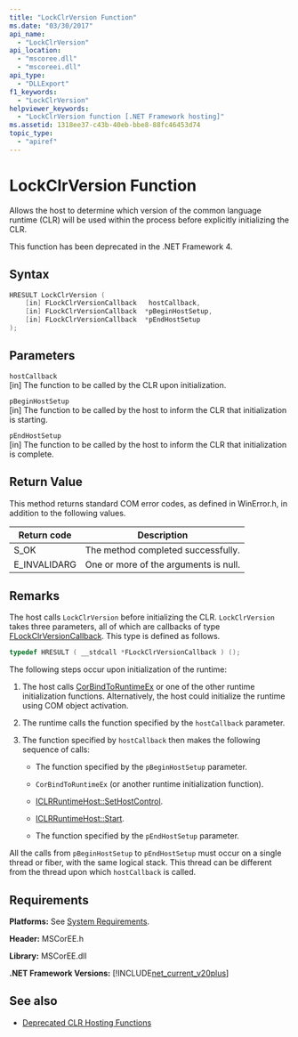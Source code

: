 ```yaml
---
title: "LockClrVersion Function"
ms.date: "03/30/2017"
api_name: 
  - "LockClrVersion"
api_location: 
  - "mscoree.dll"
  - "mscoreei.dll"
api_type: 
  - "DLLExport"
f1_keywords: 
  - "LockClrVersion"
helpviewer_keywords: 
  - "LockClrVersion function [.NET Framework hosting]"
ms.assetid: 1318ee37-c43b-40eb-bbe8-88fc46453d74
topic_type: 
  - "apiref"
---
```

# LockClrVersion Function
Allows the host to determine which version of the common language runtime (CLR) will be used within the process before explicitly initializing the CLR.  
  
 This function has been deprecated in the .NET Framework 4.  
  
## Syntax  
  
```cpp  
HRESULT LockClrVersion (  
    [in] FLockClrVersionCallback   hostCallback,  
    [in] FLockClrVersionCallback  *pBeginHostSetup,  
    [in] FLockClrVersionCallback  *pEndHostSetup  
);  
```  
  
## Parameters  
 `hostCallback`  
 [in] The function to be called by the CLR upon initialization.  
  
 `pBeginHostSetup`  
 [in] The function to be called by the host to inform the CLR that initialization is starting.  
  
 `pEndHostSetup`  
 [in] The function to be called by the host to inform the CLR that initialization is complete.  
  
## Return Value  
 This method returns standard COM error codes, as defined in WinError.h, in addition to the following values.  
  
|Return code|Description|  
|-----------------|-----------------|  
|S_OK|The method completed successfully.|  
|E_INVALIDARG|One or more of the arguments is null.|  
  
## Remarks  
 The host calls `LockClrVersion` before initializing the CLR. `LockClrVersion` takes three parameters, all of which are callbacks of type [FLockClrVersionCallback](../../../../docs/framework/unmanaged-api/hosting/flockclrversioncallback-function-pointer.md). This type is defined as follows.  
  
```cpp  
typedef HRESULT ( __stdcall *FLockClrVersionCallback ) ();  
```  
  
 The following steps occur upon initialization of the runtime:  
  
1. The host calls [CorBindToRuntimeEx](../../../../docs/framework/unmanaged-api/hosting/corbindtoruntimeex-function.md) or one of the other runtime initialization functions. Alternatively, the host could initialize the runtime using COM object activation.  
  
2. The runtime calls the function specified by the `hostCallback` parameter.  
  
3. The function specified by `hostCallback` then makes the following sequence of calls:  
  
    - The function specified by the `pBeginHostSetup` parameter.  
  
    - `CorBindToRuntimeEx` (or another runtime initialization function).  
  
    - [ICLRRuntimeHost::SetHostControl](../../../../docs/framework/unmanaged-api/hosting/iclrruntimehost-sethostcontrol-method.md).  
  
    - [ICLRRuntimeHost::Start](../../../../docs/framework/unmanaged-api/hosting/iclrruntimehost-start-method.md).  
  
    - The function specified by the `pEndHostSetup` parameter.  
  
 All the calls from `pBeginHostSetup` to `pEndHostSetup` must occur on a single thread or fiber, with the same logical stack. This thread can be different from the thread upon which `hostCallback` is called.  
  
## Requirements  
 **Platforms:** See [System Requirements](../../../../docs/framework/get-started/system-requirements.md).  
  
 **Header:** MSCorEE.h  
  
 **Library:** MSCorEE.dll  
  
 **.NET Framework Versions:** [!INCLUDE[net_current_v20plus](../../../../includes/net-current-v20plus-md.md)]  
  
## See also

- [Deprecated CLR Hosting Functions](../../../../docs/framework/unmanaged-api/hosting/deprecated-clr-hosting-functions.md)
